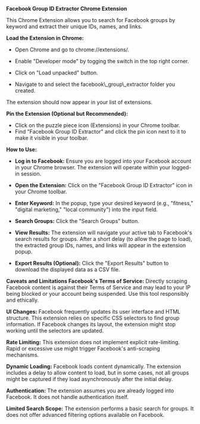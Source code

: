 **Facebook Group ID Extractor Chrome Extension** 

This Chrome Extension allows you to search for Facebook groups by keyword and extract their unique IDs, names, and links.

  

**Load the Extension in Chrome:**

  

*   Open Chrome and go to chrome://extensions/.

  

*   Enable "Developer mode" by togging the switch in the top right corner.

  

*   Click on "Load unpacked" button.

  

*   Navigate to and select the facebook\\\_group\\\_extractor folder you created.

  

The extension should now appear in your list of extensions.

  

**Pin the Extension (Optional but Recommended):**

  

*   Click on the puzzle piece icon (Extensions) in your Chrome toolbar.
*   Find "Facebook Group ID Extractor" and click the pin icon next to it to make it visible in your toolbar.

  

**How to Use:**

*    **Log in to Facebook:** Ensure you are logged into your Facebook account in your Chrome browser. The extension will operate within your logged-in session.

  

*   **Open the Extension:** Click on the "Facebook Group ID Extractor" icon in your Chrome toolbar.

  

*   **Enter Keyword:** In the popup, type your desired keyword (e.g., "fitness," "digital marketing," "local community") into the input field.

  

*   **Search Groups:** Click the "Search Groups" button.

  

*   **View Results:** The extension will navigate your active tab to Facebook's search results for groups. After a short delay (to allow the page to load), the extracted group IDs, names, and links will appear in the extension popup.

  

*   **Export Results (Optional):** Click the "Export Results" button to download the displayed data as a CSV file.

  

**Caveats and Limitations Facebook's Terms of Service:** Directly scraping Facebook content is against their Terms of Service and may lead to your IP being blocked or your account being suspended. Use this tool responsibly and ethically.

  

**UI Changes:** Facebook frequently updates its user interface and HTML structure. This extension relies on specific CSS selectors to find group information. If Facebook changes its layout, the extension might stop working until the selectors are updated.

  

**Rate Limiting:** This extension does not implement explicit rate-limiting. Rapid or excessive use might trigger Facebook's anti-scraping mechanisms.

  

**Dynamic Loading:** Facebook loads content dynamically. The extension includes a delay to allow content to load, but in some cases, not all groups might be captured if they load asynchronously after the initial delay.

  

**Authentication:** The extension assumes you are already logged into Facebook. It does not handle authentication itself.

  

**Limited Search Scope:** The extension performs a basic search for groups. It does not offer advanced filtering options available on Facebook.
